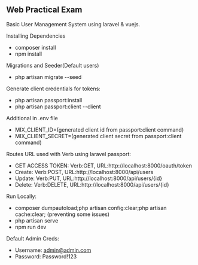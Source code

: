 ## Web Practical Exam

Basic User Management System using laravel & vuejs.


Installing Dependencies

- composer install
- npm install


Migrations and Seeder(Default users)
- php artisan migrate --seed


Generate client credentials for tokens:

- php artisan passport:install
- php artisan passport:client --client


Additional in .env file

- MIX_CLIENT_ID=(generated client id from passport:client command)
- MIX_CLIENT_SECRET=(generated client secret from passport:client command)


Routes URL used with Verb using laravel passport:

- GET ACCESS TOKEN: Verb:GET, URL:http://localhost:8000/oauth/token
- Create: Verb:POST, URL:http://localhost:8000/api/users
- Update: Verb:PUT, URL:http://localhost:8000/api/users/{id}
- Delete: Verb:DELETE, URL:http://localhost:8000/api/users/{id}


Run Locally:

- composer dumpautoload;php artisan config:clear;php artisan cache:clear; (preventing some issues)
- php artisan serve
- npm run dev


Default Admin Creds:
- Username: admin@admin.com
- Password: Password!123









